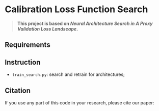 # Calibration Loss Function Search

> **This project is based on _Neural Architecture Search in A Proxy Validation Loss Landscape_.**

## Requirements


## Instruction

* `train_search.py`: search and retrain for architectures;

## Citation
If you use any part of this code in your research, please cite our paper:
